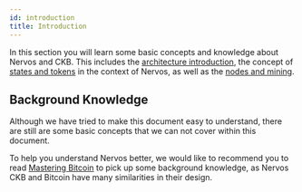 ```yaml
---
id: introduction
title: Introduction
---
```


In this section you will learn some basic concepts and knowledge about Nervos and CKB. This includes the [architecture introduction](architecture), the concept of [states and tokens](state-tokens) in the context of Nervos, as well as the [nodes and mining](node-mining).

## Background Knowledge
Although we have tried to make this document easy to understand, there are still are some basic concepts that we can not cover within this document.

To help you understand Nervos better, we would like to recommend you to read [Mastering Bitcoin](https://github.com/bitcoinbook/bitcoinbook) to pick up some background knowledge, as Nervos CKB and Bitcoin have many similarities in their design.
